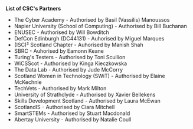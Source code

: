 **List of CSC's Partners**
- The Cyber Academy - Authorised by Basil (Vassilis) Manoussos
- Napier University (School of Computing) - Authorised by Bill Buchanan
- ENUSEC - Authorised by Will Bowditch
- DefCon Edinburgh (DC44131) - Auhorised by Miguel Marques
- (ISC)² Scotland Chapter - Auhorised by Manish Shah
- SBRC - Auhorised by Eamonn Keane
- Turing's Testers - Authorised by Toni Scullion
- WiCSScot - Authorised by Kinga Kieczkowska
- The Data Lab - Authorised by Jude McCorry
- Scotland Women in Technology (SWiT) - Authorised by Elaine McKechnie
- TechVets - Authorised by Mark Milton
- University of Strathclyde - Authorised by Xavier Bellekens
- Skills Development Scotland - Authorised by Laura McEwan
- ScotlandIS - Authorised by Ciara Mitchell
- SmartSTEMs - Authorised by Stuart Macdonald
- Abertay University - Authorised by Natalie Coull